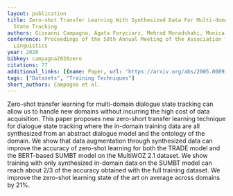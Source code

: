 ```yaml
---
layout: publication
title: Zero-shot Transfer Learning With Synthesized Data For Multi-domain Dialogue
  State Tracking
authors: Giovanni Campagna, Agata Foryciarz, Mehrad Moradshahi, Monica S. Lam
conference: Proceedings of the 58th Annual Meeting of the Association for Computational
  Linguistics
year: 2020
bibkey: campagna2020zero
citations: 77
additional_links: [{name: Paper, url: 'https://arxiv.org/abs/2005.00891'}]
tags: ["Datasets", "Training Techniques"]
short_authors: Campagna et al.
---
```

Zero-shot transfer learning for multi-domain dialogue state tracking can
allow us to handle new domains without incurring the high cost of data
acquisition. This paper proposes new zero-short transfer learning technique for
dialogue state tracking where the in-domain training data are all synthesized
from an abstract dialogue model and the ontology of the domain. We show that
data augmentation through synthesized data can improve the accuracy of
zero-shot learning for both the TRADE model and the BERT-based SUMBT model on
the MultiWOZ 2.1 dataset. We show training with only synthesized in-domain data
on the SUMBT model can reach about 2/3 of the accuracy obtained with the full
training dataset. We improve the zero-shot learning state of the art on average
across domains by 21%.
